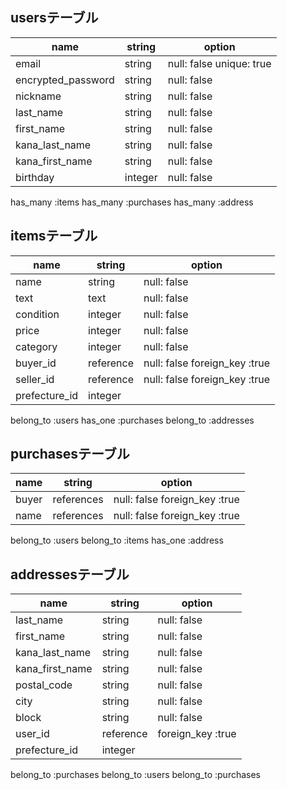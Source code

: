 ## usersテーブル
| name               | string  | option                   |
| ------------------ | ------- | ------------------------ |
| email              | string  | null: false unique: true |
| encrypted_password | string  | null: false              |
| nickname           | string  | null: false              |
| last_name          | string  | null: false              |
| first_name         | string  | null: false              |
| kana_last_name     | string  | null: false              |
| kana_first_name    | string  | null: false              |
| birthday           | integer | null: false              |

has_many :items
has_many :purchases
has_many :address

## itemsテーブル
| name          | string    | option                        |
| ------------- | --------- | ----------------------------- |
| name          | string    | null: false                   |
| text          | text      | null: false                   |
| condition     | integer   | null: false                   |
| price         | integer   | null: false                   |
| category      | integer   | null: false                   |
| buyer_id      | reference | null: false foreign_key :true |
| seller_id     | reference | null: false foreign_key :true |
| prefecture_id | integer   |                               |

belong_to :users
has_one :purchases
belong_to :addresses

## purchasesテーブル
| name  | string     | option                        |
| ----- | ---------- | ----------------------------- |
| buyer | references | null: false foreign_key :true |
| name  | references | null: false foreign_key :true |

belong_to :users
belong_to :items
has_one :address

## addressesテーブル
| name            | string    | option            |
| --------------- | --------- | ----------------- |
| last_name       | string    | null: false       |
| first_name      | string    | null: false       |
| kana_last_name  | string    | null: false       |
| kana_first_name | string    | null: false       |
| postal_code     | string    | null: false       |
| city            | string    | null: false       |
| block           | string    | null: false       |
| user_id         | reference | foreign_key :true |
| prefecture_id   | integer   |                   |

belong_to :purchases
belong_to :users
belong_to :purchases